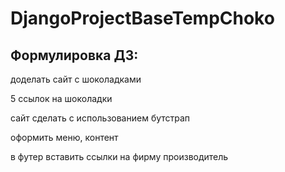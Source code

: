 # DjangoProjectBaseTempChoko
## Формулировка ДЗ:
доделать сайт с шоколадками

5 ссылок на шоколадки

сайт сделать с использованием бутстрап

оформить меню, контент

в футер вставить ссылки на фирму производитель
